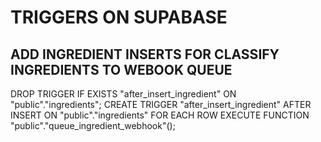 # TRIGGERS ON SUPABASE

## ADD INGREDIENT INSERTS FOR CLASSIFY INGREDIENTS TO WEBOOK QUEUE

DROP TRIGGER IF EXISTS
"after_insert_ingredient"
ON
"public"."ingredients";
CREATE TRIGGER "after_insert_ingredient"
AFTER INSERT
ON "public"."ingredients"
FOR EACH ROW
EXECUTE FUNCTION
"public"."queue_ingredient_webhook"();
